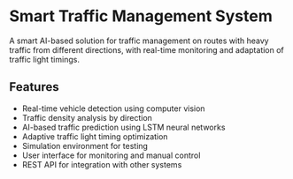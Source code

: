 # Smart Traffic Management System

A smart AI-based solution for traffic management on routes with heavy traffic from different directions, with real-time monitoring and adaptation of traffic light timings.

## Features

- Real-time vehicle detection using computer vision
- Traffic density analysis by direction
- AI-based traffic prediction using LSTM neural networks
- Adaptive traffic light timing optimization
- Simulation environment for testing
- User interface for monitoring and manual control
- REST API for integration with other systems
